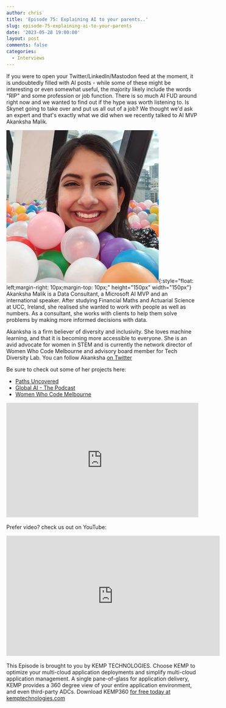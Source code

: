 ```yaml
---
author: chris
title: 'Episode 75: Explaining AI to your parents..'
slug: episode-75-explaining-ai-to-your-parents
date: '2023-05-28 19:00:00'
layout: post
comments: false
categories:
  - Interviews
---
```


If you were to open your Twitter/LinkedIn/Mastodon feed at the moment, it is undoubtedly filled with AI posts - while some of these might be interesting or even somewhat useful, the majority likely include the words "RIP" and some profession or job function. There is so much AI FUD around right now and we wanted to find out if the hype was worth listening to. Is Skynet going to take over and put us all out of a job? We thought we'd ask an expert and that's exactly what we did when we recently talked to AI MVP Akanksha Malik.

![Akanksha](/images/uploads/2023/05/akanksha.jpg){:style="float: left;margin-right: 10px;margin-top: 10px;" height="150px" width="150px"} Akanksha Malik is a Data Consultant, a Microsoft AI MVP and an international speaker. After studying Financial Maths and Actuarial Science at UCC, Ireland, she realised she wanted to work with people as well as numbers. As a consultant, she works with clients to help them solve problems by making more informed decisions with data.  

Akanksha is a firm believer of diversity and inclusivity. She loves machine learning, and that it is becoming more accessible to everyone. She is an avid advocate for women in STEM and is currently the network director of Women Who Code Melbourne and advisory board member for Tech Diversity Lab. You can follow Akanksha [on Twitter](https://twitter.com/akankshamalik96)

Be sure to check out some of her projects here:
* [Paths Uncovered](https://www.pathsuncovered.com)
* [Global AI - The Podcast](https://twitter.com/GlobalAIPodcast)
* [Women Who Code Melbourne](https://www.womenwhocode.com/melbourne)

<p><iframe width="100%" height="300" scrolling="no" frameborder="no" allow="autoplay" src="https://w.soundcloud.com/player/?url=https%3A//api.soundcloud.com/tracks/1525010875&color=%23ff5500&auto_play=false&hide_related=false&show_comments=true&show_user=true&show_reposts=false&show_teaser=true&visual=true"></iframe></p>

Prefer video? check us out on YouTube:

<p><iframe width="560" height="315" src="https://www.youtube.com/embed/kHbg7mpGMAY" title="YouTube video player" frameborder="0" allow="accelerometer; autoplay; clipboard-write; encrypted-media; gyroscope; picture-in-picture; web-share" allowfullscreen></iframe></p>

This Episode is brought to you by KEMP TECHNOLOGIES. Choose KEMP to optimize your multi-cloud application deployments and simplify multi-cloud application management. A single pane-of-glass for application delivery, KEMP provides a 360 degree view of your entire application environment, and even third-party ADCs. Download KEMP360 [for free today at kemptechnologies.com](https://kempte.ch/2MYXjew)
